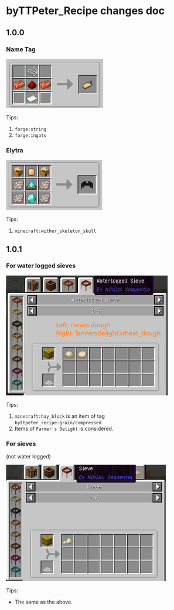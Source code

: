 # byTTPeter_Recipe changes doc



## 1.0.0

### Name Tag

![name tag](Changes_pic/1.0.0/name%20tag.png)

Tips:

1. `forge:string`
2. `forge:ingots`

### Elytra

![elytra](Changes_pic/1.0.0/elytra.png)

Tips:

1. `minecraft:wither_skeleton_skull`

## 1.0.1

### For water logged sieves

![for water logged sieves](Changes_pic/1.0.1/for%20water%20logged%20sieves.png)

Tips:

1. `minecraft:hay_block` is an item of tag `byttpeter_recipe:grain/compressed`
2. Items of `Farmer's Delight` is considered.

### For sieves

(not water logged)

![for sieves](Changes_pic/1.0.1/for%20sieves.png)

Tips:

- The same as the above.